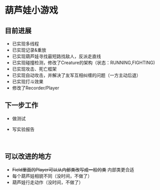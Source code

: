 # 葫芦娃小游戏

## 目前进展

* 已实现多线程
* 已实现记录&重放
* 已实现葫芦娃寻找最短路找敌人，反派走直线
* 已实现碰撞检测，修改了Creature的架构（状态：RUNNING,FIGHTING)
* 已实现攻击、死亡框架
* 已实现自动攻击，并解决了友军互相纠缠的问题（一方主动后退）
* 已实现打斗效果
* 修改了Recorder/Player



## 下一步工作

* 做测试

* 写实验报告

  ​



## 可以改进的地方

* ~~Field里面的Player可以从内部类改写成一般的类~~ 内部类更合适
* 每个葫芦娃相貌不同（没时间，不做了）
* 葫芦娃行走动作（没时间，不做了）